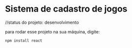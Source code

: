 <h1>Sistema de cadastro de jogos</h1>

//status do projeto: desenvolvimento

para rodar esse projeto na sua máquina, digite:

```
npm install react
```

